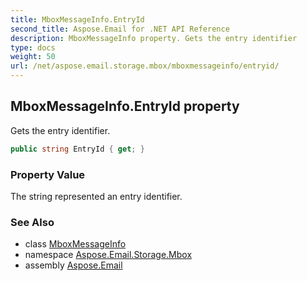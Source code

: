 ```yaml
---
title: MboxMessageInfo.EntryId
second_title: Aspose.Email for .NET API Reference
description: MboxMessageInfo property. Gets the entry identifier
type: docs
weight: 50
url: /net/aspose.email.storage.mbox/mboxmessageinfo/entryid/
---
```

## MboxMessageInfo.EntryId property

Gets the entry identifier.

```csharp
public string EntryId { get; }
```

### Property Value

The string represented an entry identifier.

### See Also

* class [MboxMessageInfo](../)
* namespace [Aspose.Email.Storage.Mbox](../../mboxmessageinfo/)
* assembly [Aspose.Email](../../../)


